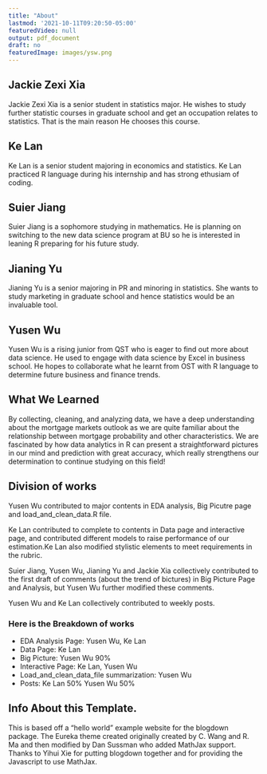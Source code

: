 ```yaml
---
title: "About"
lastmod: '2021-10-11T09:20:50-05:00'
featuredVideo: null
output: pdf_document
draft: no
featuredImage: images/ysw.png
---
```


## Jackie Zexi Xia

Jackie Zexi Xia is a senior student in statistics major. He wishes to study further statistic courses in graduate school and get an occupation relates to statistics. That is the main reason He chooses this course. 

## Ke Lan

Ke Lan is a senior student majoring in economics and statistics. Ke Lan practiced R language during his internship and has strong ethusiam of coding.

## Suier Jiang

Suier Jiang is a sophomore studying in mathematics. He is planning on switching to the new data science program at BU so he is interested in leaning R preparing for his future study.

## Jianing Yu

Jianing Yu is a senior majoring in PR and minoring in statistics. She wants to study marketing in graduate school and hence statistics would be an invaluable tool.

## Yusen Wu

Yusen Wu is a rising junior from QST who is eager to find out more about data science. He used to engage with data science by Excel in business school. He hopes to collaborate what he learnt from OST with R language to determine future business and finance trends. 

## What We Learned 
By collecting, cleaning, and analyzing data, we have a deep understanding about the mortgage markets outlook as we are quite familiar about the relationship between mortgage probability and other characteristics. We are fascinated by how data analytics in R can present a straightforward pictures in our mind and prediction with great accuracy, which really strengthens our determination to continue studying on this field!

## Division of works
Yusen Wu contributed to major contents in EDA analysis, Big Picutre page and load_and_clean_data.R file.

Ke Lan contributed to complete to contents in Data page and interactive page, and contributed different models to raise performance of our estimation.Ke Lan also modified stylistic elements to meet requirements in the rubric.

Suier Jiang, Yusen Wu, Jianing Yu and Jackie Xia collectively contributed to the first draft of comments (about the trend of bictures) in Big Picture Page and Analysis, but Yusen Wu further modified these comments. 

Yusen Wu and Ke Lan collectively contributed to weekly posts.

### Here is the Breakdown of works
* EDA Analysis Page: Yusen Wu, Ke Lan 
* Data Page: Ke Lan
* Big Picture: Yusen Wu 90%
* Interactive Page: Ke Lan, Yusen Wu
* Load_and_clean_data_file summarization: Yusen Wu
* Posts: Ke Lan 50% Yusen Wu 50%



## Info About this Template.
This is based off a “hello world” example website for the blogdown package. The Eureka theme created originally created by C. Wang and R. Ma and then modified by Dan Sussman who added MathJax support. Thanks to Yihui Xie for putting blogdown together and for providing the Javascript to use MathJax.
